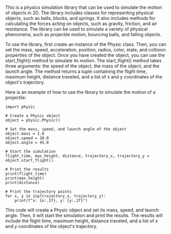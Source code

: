 This is a physics simulation library that can be used to simulate the motion of objects in 2D. The library includes classes for representing physical objects, such as balls, blocks, and springs. It also includes methods for calculating the forces acting on objects, such as gravity, friction, and air resistance. The library can be used to simulate a variety of physical phenomena, such as projectile motion, bouncing balls, and falling objects.

To use the library, first create an instance of the Physic class. Then, you can set the mass, speed, acceleration, position, radius, color, state, and collision properties of the object. Once you have created the object, you can use the start_flight() method to simulate its motion. The start_flight() method takes three arguments: the speed of the object, the mass of the object, and the launch angle. The method returns a tuple containing the flight time, maximum height, distance traveled, and a list of x and y coordinates of the object's trajectory.

Here is an example of how to use the library to simulate the motion of a projectile:

```
import physic

# Create a Physic object
object = physic.Physic()

# Set the mass, speed, and launch angle of the object
object.mass = 1.0
object.speed = 10.0
object.angle = 45.0

# Start the simulation
flight_time, max_height, distance, trajectory_x, trajectory_y = object.start_flight()

# Print the results
print(flight_time)
print(max_height)
print(distance)

# Print the trajectory points
for x, y in zip(trajectory_x, trajectory_y):
    print(f"x: {x:.2f}, y: {y:.2f}")
```

This code will create a Physic object and set its mass, speed, and launch angle. Then, it will start the simulation and print the results. The results will include the flight time, maximum height, distance traveled, and a list of x and y coordinates of the object's trajectory.